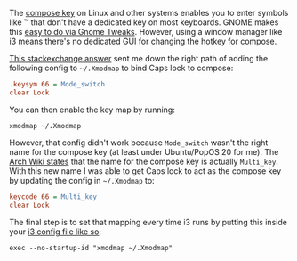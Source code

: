 The [compose key](https://en.wikipedia.org/wiki/Compose_key) on Linux and other systems enables you to enter symbols like ™ that don't have a dedicated key on most keyboards. GNOME makes this [easy to do via Gnome Tweaks](https://help.gnome.org/users/gnome-help/stable/tips-specialchars.html.en). However, using a window manager like i3 means there's no dedicated GUI for changing the hotkey for compose.

[This stackexchange answer](https://unix.stackexchange.com/a/195160/41593) sent me down the right path of adding the following config to `~/.Xmodmap` to bind Caps lock to compose:

```ini
.keysym 66 = Mode_switch
clear Lock
```

You can then enable the key map by running:

```shell
xmodmap ~/.Xmodmap
```

However, that config didn't work because `Mode_switch` wasn't the right name for the compose key (at least under Ubuntu/PopOS 20 for me). The [Arch Wiki states](https://wiki.archlinux.org/index.php/Xorg/Keyboard_configuration#Configuring_compose_key) that the name for the compose key is actually `Multi_key`. With this new name I was able to get Caps lock to act as the compose key by updating the config in `~/.Xmodmap` to:

```ini
keycode 66 = Multi_key
clear Lock
```

The final step is to set that mapping every time i3 runs by putting this inside your [i3 config file like so](https://github.com/asimpson/dotfiles/commit/c86e4216e09e940c2cf7126581e8e69b95fe1511):

```shell
exec --no-startup-id "xmodmap ~/.Xmodmap"
```
